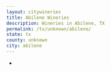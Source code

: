 ```yaml
---
layout: citywineries
title: Abilene Wineries
description: Wineries in Abilene, TX
permalink: /tx/unknown/abilene/
state: tx
county: unknown
city: abilene
---
```

-
